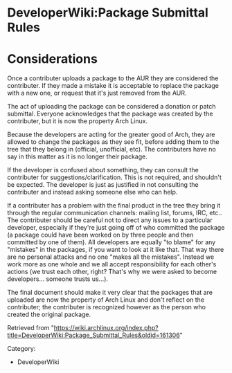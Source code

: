 DeveloperWiki:Package Submittal Rules
=====================================

Considerations
==============

Once a contributer uploads a package to the AUR they are considered the
contributer. If they made a mistake it is acceptable to replace the
package with a new one, or request that it's just removed from the AUR.

The act of uploading the package can be considered a donation or patch
submittal. Everyone acknowledges that the package was created by the
contributer, but it is now the property Arch Linux.

Because the developers are acting for the greater good of Arch, they are
allowed to change the packages as they see fit, before adding them to
the tree that they belong in (official, unofficial, etc). The
contributers have no say in this matter as it is no longer their
package.

If the developer is confused about something, they can consult the
contributer for suggestions/clarification. This is not required, and
shouldn't be expected. The developer is just as justified in not
consulting the contributer and instead asking someone else who can help.

If a contributer has a problem with the final product in the tree they
bring it through the regular communication channels: mailing list,
forums, IRC, etc.. The contributer should be careful not to direct any
issues to a particular developer, especially if they're just going off
of who committed the package (a package could have been worked on by
three people and then committed by one of them). All developers are
equally "to blame" for any "mistakes" in the packages, if you want to
look at it like that. That way there are no personal attacks and no one
"makes all the mistakes". Instead we work more as one whole and we all
accept responsibility for each other's actions (we trust each other,
right? That's why we were asked to become developers... someone trusts
us...).

The final document should make it very clear that the packages that are
uploaded are now the property of Arch Linux and don't reflect on the
contributer; the contributer is recognized however as the person who
created the original package.

Retrieved from
"https://wiki.archlinux.org/index.php?title=DeveloperWiki:Package_Submittal_Rules&oldid=161306"

Category:

-   DeveloperWiki
